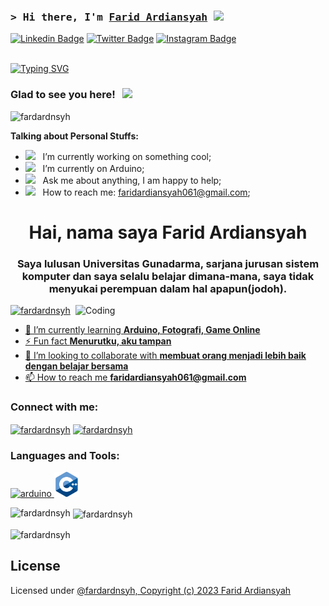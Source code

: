 ### <samp>&gt; Hi there, I'm <a href="https://gkassym.netlify.app" target="_blank">Farid Ardiansyah</a> <img src="https://media.giphy.com/media/hvRJCLFzcasrR4ia7z/giphy.gif" width="25"> </samp>

[![Linkedin Badge](https://img.shields.io/badge/-LinkedIn-0e76a8?style=flat-square&logo=Linkedin&logoColor=white)](https://linkedin.com/in/fardardnsyh)
[![Twitter Badge](https://img.shields.io/badge/-Twitter-00acee?style=flat-square&logo=Twitter&logoColor=white)](https://twitter.com/fardardnsyh)
[![Instagram Badge](https://img.shields.io/badge/-Instagram-e4405f?style=flat-square&logo=Instagram&logoColor=white)](https://instagram.com/fardardnsyh/)

<br>
<a href="https://git.io/typing-svg"><img src="https://readme-typing-svg.demolab.com?font=Plus+Jakarta+Sans&weight=700&size=35&pause=1000&center=true&color=0C8AD2&vCenter=true&width=435&lines=ig saya+@fardardnsyh+" alt="Typing SVG" /></a>
</div>


### Glad to see you here! &nbsp; ![](https://visitor-badge.glitch.me/badge?page_id=Gapur.Gapur)

<p align="left"> <img src="https://komarev.com/ghpvc/?username=fardardnsyh&label=Profile%20views&color=0e75b6&style=flat" alt="fardardnsyh" /> </p>



**Talking about Personal Stuffs:**

- <img src="https://github.com/Gapur/Gapur/blob/main/assets/developer.gif?raw=true" width="21" />&nbsp;&nbsp; I’m currently working on something cool;
- <img src="https://github.com/Gapur/Gapur/blob/main/assets/lightning.gif?raw=true" width="21" />&nbsp;&nbsp; I’m currently on Arduino;
- <img src="https://github.com/Gapur/Gapur/blob/main/assets/message.gif?raw=true" width="21" />&nbsp;&nbsp; Ask me about anything, I am happy to help;
- <img src="https://github.com/Gapur/Gapur/blob/main/assets/letterbox.gif?raw=true" width="21" />&nbsp;&nbsp; How to reach me: faridardiansyah061@gmail.com;


<h1 align="center"> Hai, nama saya Farid Ardiansyah</h1>
<h3 align="center"> Saya lulusan Universitas Gunadarma, sarjana jurusan sistem komputer dan saya selalu belajar dimana-mana, saya tidak menyukai perempuan dalam hal apapun(jodoh).</h3>
<img align="right" alt="Coding" width="400" src="https://cdn.dribbble.com/users/1162077/screenshots/3848914/programmer.gif">

<p align="left"> <a href="https://twitter.com/fardardnsyh" target="blank"><img src="https://img.shields.io/twitter/follow/fardardnsyh?logo=twitter&style=for-the-badge" alt="fardardnsyh"  </p>



- 🌱 I’m currently learning **Arduino, Fotografi, Game Online**
- ⚡ Fun fact **Menurutku, aku tampan**
- 👯 I’m looking to collaborate with **membuat orang menjadi lebih baik dengan belajar bersama**
- 📫 How to reach me **faridardiansyah061@gmail.com**

<h3 align="left">Connect with me:</h3>
<p align="left">
<a href="https://linkedin.com/in/fardardnsyh" target="blank"><img align="center" src="https://raw.githubusercontent.com/rahuldkjain/github-profile-readme-generator/master/src/images/icons/Social/linked-in-alt.svg" alt="fardardnsyh" height="30" width="40" /></a>
<a href="https://www.instagram.com/fardardnsyh/" target="blank"><img align="center" src="https://raw.githubusercontent.com/rahuldkjain/github-profile-readme-generator/master/src/images/icons/Social/instagram.svg" alt="fardardnsyh" height="30" width="40" /></a>
</p>

<h3 align="left">Languages and Tools:</h3>
<p align="left"> <a href="https://www.arduino.cc/" target="blank" rel="noreferrer"> <img src="https://cdn.worldvectorlogo.com/logos/arduino-1.svg" alt="arduino" width="40" height="40"/> </a> <a 
href="https://www.w3schools.com/cpp/" target="_blank" rel="noreferrer"> <img src="https://raw.githubusercontent.com/devicons/devicon/master/icons/cplusplus/cplusplus-original.svg" alt="cplusplus" width="40" height="40"/> </a> </p>

<p><img align="left" src="https://github-readme-stats.vercel.app/api/top-langs?username=fardardnsyh&show_icons=true&locale=en&layout=compact" alt="fardardnsyh" /></p>

<p>&nbsp;<img align="center" src="https://github-readme-stats.vercel.app/api?username=fardardnsyh&show_icons=true&locale=en" alt="fardardnsyh" /></p>

<p><img align="center" src="https://github-readme-streak-stats.herokuapp.com/?user=fardardnsyh&" alt="fardardnsyh" /></p>




## License
Licensed under [@fardardnsyh, Copyright (c) 2023 Farid Ardiansyah](./LICENSE)
